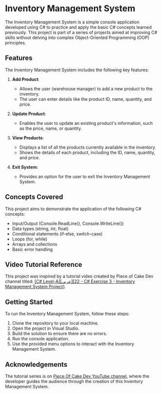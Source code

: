# Inventory Management System

The Inventory Management System is a simple console application developed using C# to practice and apply the basic C# concepts learned previously. This project is part of a series of projects aimed at improving C# skills without delving into complex Object-Oriented Programming (OOP) principles.

## Features

The Inventory Management System includes the following key features:

1. **Add Product**:
   - Allows the user (warehouse manager) to add a new product to the inventory.
   - The user can enter details like the product ID, name, quantity, and price.

2. **Update Product**:
   - Enables the user to update an existing product's information, such as the price, name, or quantity.

3. **View Products**:
   - Displays a list of all the products currently available in the inventory.
   - Shows the details of each product, including the ID, name, quantity, and price.

4. **Exit System**:
   - Provides an option for the user to exit the Inventory Management System.
  
## Concepts Covered

This project aims to demonstrate the application of the following C# concepts:

- Input/Output (Console.ReadLine(), Console.WriteLine())
- Data types (string, int, float)
- Conditional statements (if-else, switch-case)
- Loops (for, while)
- Arrays and collections
- Basic error handling
  
## Video Tutorial Reference
This project was inspired by a tutorial video created by Piece of Cake Dev channel titled: [[C# Level-A][عربى][22 - C# Exercise 3 - Inventory Management System Project]](https://youtu.be/45Z0PHEJUGA?si=PTbzBVfzBhoLv-XM).

## Getting Started

To run the Inventory Management System, follow these steps:

1. Clone the repository to your local machine.
2. Open the project in Visual Studio.
3. Build the solution to ensure there are no errors.
4. Run the console application.
5. Use the provided menu options to interact with the Inventory Management System.

## Acknowledgements

The tutorial series is on [Piece Of Cake Dev YouTube channel](https://youtube.com/@poclearn?si=qz6xOW0UHNXLooD5), where the developer guides the audience through the creation of this Inventory Management System.
